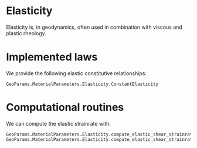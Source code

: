 # Elasticity 

Elasticity is, in geodynamics, often used in combination with viscous and plastic rheology.

# Implemented laws
We provide the following elastic constitutive relationships:
```@docs
GeoParams.MaterialParameters.Elasticity.ConstantElasticity
```

# Computational routines 
We can compute the elastic strainrate with:
```@docs
GeoParams.MaterialParameters.Elasticity.compute_elastic_shear_strainrate
GeoParams.MaterialParameters.Elasticity.compute_elastic_shear_strainrate!
```
